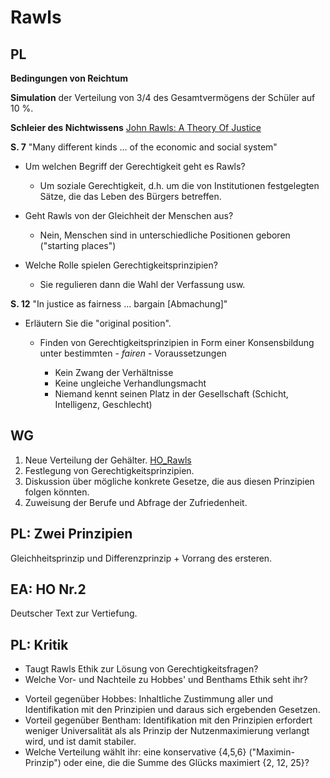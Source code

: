 # Rawls

## PL

**Bedingungen von Reichtum**

**Simulation** der Verteilung von 3/4 des Gesamtvermögens der Schüler auf 10 %.

**Schleier des Nichtwissens** [John Rawls: A Theory Of Justice](https://books.google.de/books?id=tUEO9SuNG1oC&printsec=frontcover&dq=inauthor:%22John+RAWLS%22&hl=en&sa=X&ved=0ahUKEwiK36LGke3RAhVhJpoKHRbHB-0Q6AEIGjAA#v=onepage&q&f=false) <!-- HO Rawls - Urzustand - Schleier des Nichtwissens -->

**S. 7** "Many different kinds ... of the economic and social system"

- Um welchen Begriff der Gerechtigkeit geht es Rawls?

  - Um soziale Gerechtigkeit, d.h. um die von Institutionen festgelegten Sätze, die das Leben des Bürgers betreffen.

- Geht Rawls von der Gleichheit der Menschen aus?

  - Nein, Menschen sind in unterschiedliche Positionen geboren ("starting places")

- Welche Rolle spielen Gerechtigkeitsprinzipien?

  - Sie regulieren dann die Wahl der Verfassung usw.

**S. 12** "In justice as fairness ... bargain [Abmachung]"

- Erläutern Sie die "original position".

  - Finden von Gerechtigkeitsprinzipien in Form einer Konsensbildung unter bestimmten - _fairen_ - Voraussetzungen

    - Kein Zwang der Verhältnisse
    - Keine ungleiche Verhandlungsmacht
    - Niemand kennt seinen Platz in der Gesellschaft (Schicht, Intelligenz, Geschlecht)

## WG

1. Neue Verteilung der Gehälter. [HO_Rawls](HO/HO_Rawls.md)
2. Festlegung von Gerechtigkeitsprinzipien.
3. Diskussion über mögliche konkrete Gesetze, die aus diesen Prinzipien folgen könnten.
4. Zuweisung der Berufe und Abfrage der Zufriedenheit.

## PL: **Zwei Prinzipien**

Gleichheitsprinzip und Differenzprinzip + Vorrang des ersteren.

## EA: HO Nr.2

Deutscher Text zur Vertiefung.

## PL: Kritik

* Taugt Rawls Ethik zur Lösung von Gerechtigkeitsfragen?
* Welche Vor- und Nachteile zu Hobbes' und Benthams Ethik seht ihr?

- Vorteil gegenüber Hobbes: Inhaltliche Zustimmung aller und Identifikation mit den Prinzipien und daraus sich ergebenden Gesetzen.
- Vorteil gegenüber Bentham: Identifikation mit den Prinzipien erfordert weniger Universalität als als Prinzip der Nutzenmaximierung verlangt wird, und ist damit stabiler.
- Welche Verteilung wählt ihr: eine konservative {4,5,6} ("Maximin-Prinzip") oder eine, die die Summe des Glücks maximiert {2, 12, 25}?
